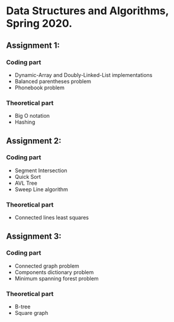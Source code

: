 # Data Structures and Algorithms, Spring 2020.

Assignment 1:
-------
### Coding part
- Dynamic-Array and Doubly-Linked-List implementations
- Balanced parentheses problem
- Phonebook problem
### Theoretical part
- Big O notation
- Hashing

Assignment 2:
-------
### Coding part
- Segment Intersection
- Quick Sort
- AVL Tree
- Sweep Line algorithm
### Theoretical part
- Connected lines least squares

Assignment 3:
-------
### Coding part
- Connected graph problem
- Components dictionary problem
- Minimum spanning forest problem
### Theoretical part
- B-tree
- Square graph
